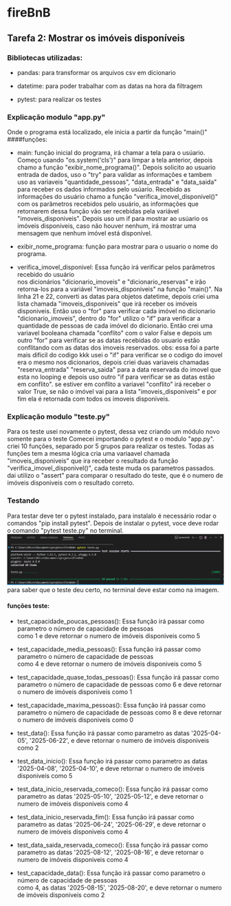 # fireBnB
## Tarefa 2: Mostrar os imóveis disponíveis

### Bibliotecas utilizadas:
- pandas: para transformar os arquivos csv em dicionario

- datetime: para poder trabalhar com as datas na hora da filtragem 

- pytest: para realizar os testes

### Explicação modulo "app.py"
Onde o programa está localizado, ele inicia a partir da função "main()"
####funções:
- main: função inicial do programa, irá chamar a tela para o usúario.
        Começo usando "os.system('cls')" para limpar a tela anterior,
        depois chamo a função "exibir_nome_programa()". Depois solicito ao usuario entrada de dados, uso o "try" para validar as informações e tambem uso as variaveis "quantidade_pessoas", "data_entrada" e "data_saida" para receber os dados informados pelo usúario.
        Recebido as informações do usuário chamo a função "verifica_imovel_disponivel()" com os parâmetros recebidos pelo usuário, as informações que retornarem dessa função vão ser recebidas pela variável "imoveis_disponiveis".
        Depois uso um if para mostrar ao usúario os imóveis disponiveis, caso não houver nenhum, irá mostrar uma mensagem que nenhum imóvel está disponível.

- exibir_nome_programa: função para mostrar para o usuario o nome do programa.

- verifica_imovel_disponivel: Essa função irá verificar pelos parâmetros recebido do usuário         
                              nos dicionários "dicionario_imoveis" e "dicionario_reservas" e irão retorna-los para a variável "imoveis_disponiveis" na função "main()".
                              Na linha 21 e 22, converti as datas para objetos datetime, depois criei uma lista chamada "imoveis_disponiveis" que irá receber os imóveis disponiveis.
                              Então uso o "for" para verificar cada imóvel no dicionario "dicionario_imoveis", dentro do "for" utilizo o "if" para verificar a quantidade de pessoas de cada imóvel do dicionario.
                              Então crei uma variavel booleana chamada "conflito" com o valor False e depois um outro "for" para verificar se as datas recebidas do usuario estão conflitando com as datas dos imoveis reservados.
                              obs: essa foi a parte mais dificil do codigo kkk
                              usei o "if" para verificar se o codigo do imovel era o mesmo nos dicionarios,
                              depois criei duas variaveis chamadas "reserva_entrada" "reserva_saida" para a data reservada do imovel que esta no looping e depois uso outro "if para verificar se as datas estão em conflito". se estiver em conflito a variavel "conflito" irá receber o valor True, se não o imóvel vai para a lista "imoveis_disponiveis" e por fim ela é retornada com todos os imoveis disponiveis.


### Explicação modulo "teste.py"
Para os teste usei novamente o pytest, dessa vez criando um módulo novo somente para o teste
Comecei importando o pytest e o modulo "app.py".
criei 10 funções, separado por 5 grupos para realizar os testes. Todas as funções tem a mesma lógica cria uma variaavel chamada "imoveis_disponiveis" que ira receber o resultado da função "verifica_imovel_disponivel()", cada teste muda os parametros passados. dai utilizo o "assert" para comparar o resultado do teste, que é o numero de imóveis disponiveis com o resultado correto.

### Testando
Para testar deve ter o pytest instalado, para instalalo é necessário rodar o comandos "pip install pytest".
Depois de instalar o pytest, voce deve rodar o comando "pytest teste.py" no terminal.
![alt text](image.png)
para saber que o teste deu certo, no terminal deve estar como na imagem.

#### funções teste:

- test_capacidade_poucas_pessoas(): Essa função irá passar como parametro o número de capacidade de pessoas    
                                    como 1 e deve retornar o numero de imóveis disponiveis como 5

- test_capacidade_media_pessoas(): Essa função irá passar como parametro o número de capacidade de pessoas    
                                    como 4 e deve retornar o numero de imóveis disponiveis como 5

- test_capacidade_quase_todas_pessoas(): Essa função irá passar como parametro o número de capacidade de 
                                         pessoas como 6 e deve retornar o numero de imóveis disponiveis como 1

- test_capacidade_maxima_pessoas(): Essa função irá passar como parametro o número de capacidade de 
                                         pessoas como 8 e deve retornar o numero de imóveis disponiveis como 0

- test_data(): Essa função irá passar como parametro as datas '2025-04-05', '2025-06-22', 
               e deve retornar o numero de imóveis disponiveis como 2

- test_data_inicio(): Essa função irá passar como parametro as datas '2025-04-08', '2025-04-10', 
               e deve retornar o numero de imóveis disponiveis como 5

- test_data_inicio_reservada_comeco(): Essa função irá passar como parametro as datas '2025-05-10', 
                                       '2025-05-12', e deve retornar o numero de imóveis disponiveis como 4

- test_data_inicio_reservada_fim(): Essa função irá passar como parametro as datas '2025-06-24', 
                                       '2025-06-29', e deve retornar o numero de imóveis disponiveis como 4

- test_data_saida_reservada_comeco(): Essa função irá passar como parametro as datas '2025-08-12', 
                                       '2025-08-16', e deve retornar o numero de imóveis disponiveis como 4

- test_capacidade_data(): Essa função irá passar como parametro o número de capacidade de pessoas    
                          como 4, as datas '2025-08-15', '2025-08-20', e deve retornar o numero de imóveis disponiveis como 2





